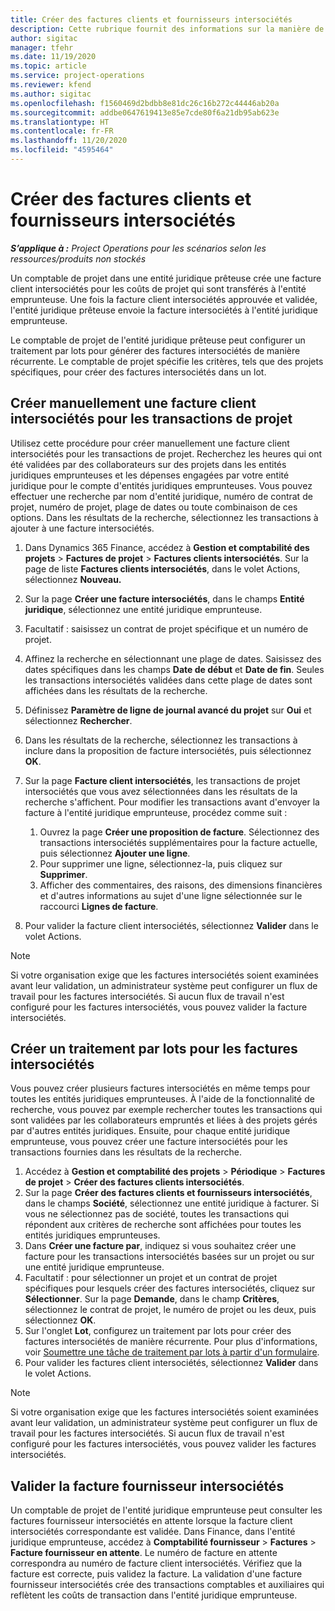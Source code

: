 ```yaml
---
title: Créer des factures clients et fournisseurs intersociétés
description: Cette rubrique fournit des informations sur la manière de créer des factures clients et fournisseurs intersociétés.
author: sigitac
manager: tfehr
ms.date: 11/19/2020
ms.topic: article
ms.service: project-operations
ms.reviewer: kfend
ms.author: sigitac
ms.openlocfilehash: f1560469d2bdbb8e81dc26c16b272c44446ab20a
ms.sourcegitcommit: addbe0647619413e85e7cde80f6a21db95ab623e
ms.translationtype: HT
ms.contentlocale: fr-FR
ms.lasthandoff: 11/20/2020
ms.locfileid: "4595464"
---
```

# <a name="create-intercompany-customer-and-vendor-invoices"></a>Créer des factures clients et fournisseurs intersociétés

_**S’applique à :** Project Operations pour les scénarios selon les ressources/produits non stockés_

Un comptable de projet dans une entité juridique prêteuse crée une facture client intersociétés pour les coûts de projet qui sont transférés à l'entité emprunteuse. Une fois la facture client intersociétés approuvée et validée, l'entité juridique prêteuse envoie la facture intersociétés à l'entité juridique emprunteuse.

Le comptable de projet de l'entité juridique prêteuse peut configurer un traitement par lots pour générer des factures intersociétés de manière récurrente. Le comptable de projet spécifie les critères, tels que des projets spécifiques, pour créer des factures intersociétés dans un lot.

## <a name="manually-create-an-intercompany-customer-invoice-for-project-transactions"></a>Créer manuellement une facture client intersociétés pour les transactions de projet 

Utilisez cette procédure pour créer manuellement une facture client intersociétés pour les transactions de projet. Recherchez les heures qui ont été validées par des collaborateurs sur des projets dans les entités juridiques emprunteuses et les dépenses engagées par votre entité juridique pour le compte d'entités juridiques emprunteuses. Vous pouvez effectuer une recherche par nom d'entité juridique, numéro de contrat de projet, numéro de projet, plage de dates ou toute combinaison de ces options. Dans les résultats de la recherche, sélectionnez les transactions à ajouter à une facture intersociétés.

1. Dans Dynamics 365 Finance, accédez à **Gestion et comptabilité des projets** > **Factures de projet** > **Factures clients intersociétés**. Sur la page de liste **Factures clients intersociétés**, dans le volet Actions, sélectionnez **Nouveau.**
2. Sur la page **Créer une facture intersociétés**, dans le champs **Entité juridique**, sélectionnez une entité juridique emprunteuse.
3. Facultatif : saisissez un contrat de projet spécifique et un numéro de projet.
4. Affinez la recherche en sélectionnant une plage de dates. Saisissez des dates spécifiques dans les champs **Date de début** et **Date de fin**. Seules les transactions intersociétés validées dans cette plage de dates sont affichées dans les résultats de la recherche.
5. Définissez **Paramètre de ligne de journal avancé du projet** sur **Oui** et sélectionnez **Rechercher**.
6. Dans les résultats de la recherche, sélectionnez les transactions à inclure dans la proposition de facture intersociétés, puis sélectionnez **OK**.
7. Sur la page **Facture client intersociétés**, les transactions de projet intersociétés que vous avez sélectionnées dans les résultats de la recherche s'affichent. Pour modifier les transactions avant d'envoyer la facture à l'entité juridique emprunteuse, procédez comme suit :
  
    1. Ouvrez la page **Créer une proposition de facture**. Sélectionnez des transactions intersociétés supplémentaires pour la facture actuelle, puis sélectionnez **Ajouter une ligne**.
    2. Pour supprimer une ligne, sélectionnez-la, puis cliquez sur **Supprimer**.
    3. Afficher des commentaires, des raisons, des dimensions financières et d'autres informations au sujet d'une ligne sélectionnée sur le raccourci **Lignes de facture**.
    
8. Pour valider la facture client intersociétés, sélectionnez **Valider** dans le volet Actions.

> [!NOTE]
> Si votre organisation exige que les factures intersociétés soient examinées avant leur validation, un administrateur système peut configurer un flux de travail pour les factures intersociétés. Si aucun flux de travail n'est configuré pour les factures intersociétés, vous pouvez valider la facture intersociétés.

## <a name="create-a-batch-job-for-intercompany-invoices"></a>Créer un traitement par lots pour les factures intersociétés

Vous pouvez créer plusieurs factures intersociétés en même temps pour toutes les entités juridiques emprunteuses. À l'aide de la fonctionnalité de recherche, vous pouvez par exemple rechercher toutes les transactions qui sont validées par les collaborateurs empruntés et liées à des projets gérés par d'autres entités juridiques. Ensuite, pour chaque entité juridique emprunteuse, vous pouvez créer une facture intersociétés pour les transactions fournies dans les résultats de la recherche.

1. Accédez à **Gestion et comptabilité des projets** > **Périodique** > **Factures de projet** > **Créer des factures clients intersociétés**.
2. Sur la page **Créer des factures clients et fournisseurs intersociétés**, dans le champs **Société**, sélectionnez une entité juridique à facturer. Si vous ne sélectionnez pas de société, toutes les transactions qui répondent aux critères de recherche sont affichées pour toutes les entités juridiques emprunteuses.
3. Dans **Créer une facture par**, indiquez si vous souhaitez créer une facture pour les transactions intersociétés basées sur un projet ou sur une entité juridique emprunteuse.
4. Facultatif : pour sélectionner un projet et un contrat de projet spécifiques pour lesquels créer des factures intersociétés, cliquez sur **Sélectionner**. Sur la page **Demande**, dans le champ **Critères**, sélectionnez le contrat de projet, le numéro de projet ou les deux, puis sélectionnez **OK**.
5. Sur l'onglet **Lot**, configurez un traitement par lots pour créer des factures intersociétés de manière récurrente. Pour plus d'informations, voir [Soumettre une tâche de traitement par lots à partir d'un formulaire](https://docs.microsoft.com/dynamicsax-2012/appuser-itpro/submit-a-batch-processing-job-from-a-form).
6. Pour valider les factures client intersociétés, sélectionnez **Valider** dans le volet Actions.

> [!NOTE]
> Si votre organisation exige que les factures intersociétés soient examinées avant leur validation, un administrateur système peut configurer un flux de travail pour les factures intersociétés. Si aucun flux de travail n'est configuré pour les factures intersociétés, vous pouvez valider les factures intersociétés.

## <a name="post-the-intercompany-vendor-invoice"></a>Valider la facture fournisseur intersociétés

Un comptable de projet de l'entité juridique emprunteuse peut consulter les factures fournisseur intersociétés en attente lorsque la facture client intersociétés correspondante est validée. Dans Finance, dans l'entité juridique emprunteuse, accédez à **Comptabilité fournisseur** > **Factures** > **Facture fournisseur en attente**. Le numéro de facture en attente correspondra au numéro de facture client intersociétés. Vérifiez que la facture est correcte, puis validez la facture. La validation d'une facture fournisseur intersociétés crée des transactions comptables et auxiliaires qui reflètent les coûts de transaction dans l'entité juridique emprunteuse.
